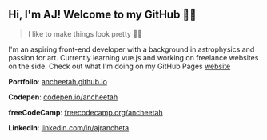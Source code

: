 ## Hi, I'm AJ! Welcome to my GitHub 👋🏽
>I like to make things look pretty 💖💕

I'm an aspiring front-end developer with a background in astrophysics and passion for art. Currently learning vue.js and working on freelance websites on the side. Check out what I'm doing on my GitHub Pages [website](https://ancheetah.github.io)



**Portfolio**: [ancheetah.github.io](https://ancheetah.github.io)

**Codepen**: [codepen.io/ancheetah](https://codepen.io/ancheetah)

**freeCodeCamp**: [freecodecamp.org/ancheetah](https://www.freecodecamp.org/ancheetah)

**LinkedIn**: [linkedin.com/in/ajrancheta](https://www.linkedin.com/in/ajrancheta/)

<!--
**ancheetah/ancheetah** is a ✨ _special_ ✨ repository because its `README.md` (this file) appears on your GitHub profile.

Here are some ideas to get you started:

- 🔭 I’m currently working on ...
- 🌱 I’m currently learning ...
- 👯 I’m looking to collaborate on ...
- 🤔 I’m looking for help with ...
- 💬 Ask me about ...
- 📫 How to reach me: ...
- 😄 Pronouns: ...
- ⚡ Fun fact: ...
-->
